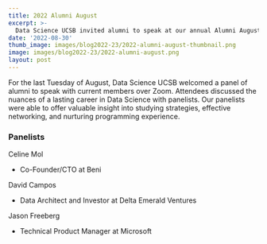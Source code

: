 ```yaml
---
title: 2022 Alumni August
excerpt: >-
  Data Science UCSB invited alumni to speak at our annual Alumni August!
date: '2022-08-30'
thumb_image: images/blog2022-23/2022-alumni-august-thumbnail.png
image: images/blog2022-23/2022-alumni-august.png
layout: post
---
```


For the last Tuesday of August, Data Science UCSB welcomed a panel of alumni to speak with current members over Zoom. Attendees discussed the nuances of a lasting career in Data Science with panelists. Our panelists were able to offer valuable insight into studying strategies, effective networking, and nurturing programming experience. 

### Panelists

Celine Mol
- Co-Founder/CTO at Beni

David Campos
- Data Architect and Investor at Delta Emerald Ventures

Jason Freeberg
- Technical Product Manager at Microsoft
